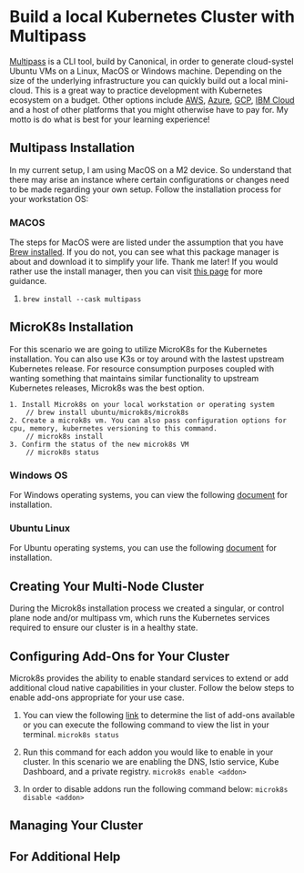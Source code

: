 # Build a local Kubernetes Cluster with Multipass
[Multipass](https://multipass.run/) is a CLI tool, build by Canonical, in order to generate cloud-systel Ubuntu VMs on a Linux, MacOS or Windows machine. Depending on the size of the underlying infrastructure you can quickly build out a local mini-cloud. This is a great way to practice development with Kubernetes ecosystem on a budget. Other options include [AWS](https://portal.aws.amazon.com/billing/signup?refid=em_127222&redirect_url=https%3A%2F%2Faws.amazon.com%2Fregistration-confirmation#/start/email), [Azure](https://azure.microsoft.com/en-us/free/search/?ef_id=_k_CjwKCAiAjrarBhAWEiwA2qWdCPW1oFMX8yFDQGIUHnvArjt4XP_giNV0HIFIYAl0nSDK6Da6FIPcoxoC2V0QAvD_BwE_k_&OCID=AIDcmmfq865whp_SEM__k_CjwKCAiAjrarBhAWEiwA2qWdCPW1oFMX8yFDQGIUHnvArjt4XP_giNV0HIFIYAl0nSDK6Da6FIPcoxoC2V0QAvD_BwE_k_&gad_source=1&gclid=CjwKCAiAjrarBhAWEiwA2qWdCPW1oFMX8yFDQGIUHnvArjt4XP_giNV0HIFIYAl0nSDK6Da6FIPcoxoC2V0QAvD_BwE), [GCP](https://cloud.google.com/free?utm_source=google&utm_medium=cpc&utm_campaign=na-US-all-en-dr-bkws-all-all-trial-e-dr-1605212&utm_content=text-ad-none-any-DEV_c-CRE_665665924741-ADGP_Hybrid+%7C+BKWS+-+MIX+%7C+Txt_Google+Cloud+Free-KWID_43700077224933019-kwd-886545049102&utm_term=KW_gcp%20free%20account-ST_gcp+free+account&gad_source=1&gclid=CjwKCAiAjrarBhAWEiwA2qWdCD_OFhSy3ihdoKlgLzwWUXV81n_kRJJIXCae-v1ivhf_G92dckjlpxoCAIMQAvD_BwE&gclsrc=aw.ds), [IBM Cloud](https://cloud.ibm.com/registration) and a host of other platforms that you might otherwise have to pay for. My motto is do what is best for your learning experience!

## Multipass Installation
In my current setup, I am using MacOS on a M2 device. So understand that there may arise an instance where certain configurations or changes need to be made regarding your own setup. Follow the installation process for your workstation OS:

### MACOS 
The steps for MacOS were are listed under the assumption that you have [Brew installed](https://brew.sh/). If you do not, you can see what this package manager is about and download it to simplify your life. Thank me later! If you would rather use the install manager, then you can visit [this page](https://multipass.run/docs/installing-on-macos) for more guidance.

1. `brew install --cask multipass`

## MicroK8s Installation
For this scenario we are going to utilize MicroK8s for the Kubernetes installation. You can also use K3s or toy around with the lastest upstream Kubernetes release. For resource consumption purposes coupled with wanting something that maintains similar functionality to upstream Kubernetes releases, Microk8s was the best option.

```
1. Install Microk8s on your local workstation or operating system 
    // brew install ubuntu/microk8s/microk8s
2. Create a microk8s vm. You can also pass configuration options for cpu, memory, kubernetes versioning to this command. 
    // microk8s install
3. Confirm the status of the new microk8s VM
    // microk8s status 
```

### Windows OS
For Windows operating systems, you can view the following [document](https://microk8s.io/docs/install-windows) for installation. 

### Ubuntu Linux
For Ubuntu operating systems, you can use the following [document](https://microk8s.io/docs/getting-started) for installation. 

## Creating Your Multi-Node Cluster
During the Microk8s installation process we created a singular, or control plane node and/or multipass vm, which runs the Kubernetes services required to ensure our cluster is in a healthy state. 

## Configuring Add-Ons for Your Cluster
Microk8s provides the ability to enable standard services to extend or add additional cloud native capabilities in your cluster. Follow the below steps to enable add-ons appropriate for your use case. 

1. You can view the following [link](https://microk8s.io/docs/addons) to determine the list of add-ons available or you can execute the following command to view the list in your terminal. 
    `microk8s status`
    
2. Run this command for each addon you would like to enable in your cluster. In this scenario we are enabling the DNS, Istio service, Kube Dashboard, and a private registry.
    `microk8s enable <addon>`

5. In order to disable addons run the following command below:
    `microk8s disable <addon>`

## Managing Your Cluster

## For Additional Help